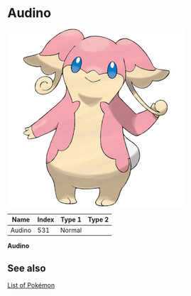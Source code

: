 # Audino


![Audino](images/531.png)

| **Name** | **Index** | **Type 1** | **Type 2** |
|----|----|----|----|
| Audino | 531 | Normal  |  |

**Audino** 

## See also

[List of Pokémon](../pokemon.md)
